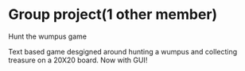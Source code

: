 # Group project(1 other member)
Hunt the wumpus game

Text based game desgigned around hunting a wumpus and collecting treasure on a 20X20 board. Now with GUI!
